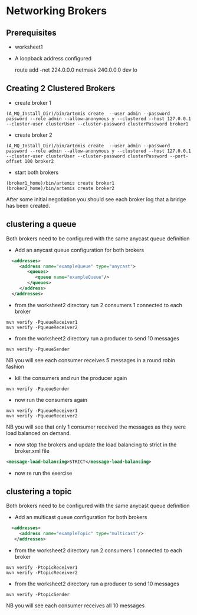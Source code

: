 # Networking Brokers

## Prerequisites
 
-   worksheet1
-   A loopback address configured  
    
    route add -net 224.0.0.0 netmask 240.0.0.0 dev lo

## Creating 2 Clustered Brokers

-   create broker 1

```code
(A_MQ_Install_Dir)/bin/artemis create  --user admin --password password --role admin --allow-anonymous y --clustered --host 127.0.0.1 --cluster-user clusterUser --cluster-password clusterPassword broker1
```
-   create broker 2

```code
(A_MQ_Install_Dir)/bin/artemis create  --user admin --password password --role admin --allow-anonymous y --clustered --host 127.0.0.1 --cluster-user clusterUser --cluster-password clusterPassword --port-offset 100 broker2
```

-   start both brokers
```code
(broker1_home)/bin/artemis create broker1
(broker2_home)/bin/artemis create broker2
```

After some initial negotiation you should see each broker log that a bridge has been created.

## clustering a queue

Both brokers need to be configured with the same anycast queue definition

-   Add an anycast queue configuration for both brokers
```xml
  <addresses>
     <address name="exampleQueue" type="anycast">
        <queues>
           <queue name="exampleQueue"/>
        </queues>
     </address>
  </addresses>
```

-   from the worksheet2 directory run 2 consumers 1 connected to each broker
```code
mvn verify -PqueueReceiver1
mvn verify -PqueueReceiver2                                      
```

-   from the worksheet2 directory run a producer to send 10 messages
```code
mvn verify -PqueueSender
```

NB you will see each consumer receives 5 messages in a round robin fashion

-   kill the consumers and run the producer again

```code
mvn verify -PqueueSender
```
-   now run the consumers again
```code
mvn verify -PqueueReceiver1
mvn verify -PqueueReceiver2                                      
```

NB you will see that only 1 consumer received the messages as they were load balanced on demand.

-   now stop the brokers and update the load balancing to strict in the broker.xml file
```xml
<message-load-balancing>STRICT</message-load-balancing>
```

-   now re run the exercise

## clustering a topic

Both brokers need to be configured with the same anycast queue definition

-   Add an multicast queue configuration for both brokers
```xml
  <addresses>
     <address name="exampleTopic" type="multicast"/>
   </addresses>
```

-   from the worksheet2 directory run 2 consumers 1 connected to each broker
```code
mvn verify -PtopicReceiver1
mvn verify -PtopicReceiver2                                      
```

-   from the worksheet2 directory run a producer to send 10 messages
```code
mvn verify -PtopicSender
```

NB you will see each consumer receives all 10 messages



